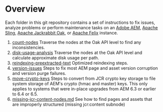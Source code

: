 # Overview
Each folder in this git repository contains a set of instructions to fix issues, analyze problems or perform maintenance tasks on an [Adobe AEM](https://www.adobe.com/marketing/experience-manager.html), [Apache Sling](https://sling.apache.org/), [Apache Jackrabbit Oak](https://jackrabbit.apache.org/oak/), or [Apache Felix](https://felix.apache.org/) instance.

1. [count-nodes](count-nodes) Traverse the nodes at the Oak API level to find any inconsistencies.
2. [disk-usage-analysis](disk-usage-analysis) Traverse the nodes at the Oak API level and calculate approximate disk usage per path.
3. [reindexing-preextracted-text](reindexing-preextracted-text) Optimized reindexing steps.
4. [version-issues](version-issues) Steps to fix most AEM page and asset version corruption and version purge failures.
5. [move-crypto-keys](move-crypt-keys) Steps to convert from JCR crypto key storage to file system storage of AEM's crypto (hmac and master) keys.  This only applies to systems that were in-place upgrades from AEM 6.3 or earlier to 6.4 or 6.5.
6. [missing-jcr-content-nodes.md](missing-jcr-content-nodes.md) See how to find pages and assets that are improperly structured (missing jcr:content subnode)
